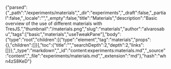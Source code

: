 {"parsed":{"_path":"/experiments/materials","_dir":"experiments","_draft":false,"_partial":false,"_locale":"","_empty":false,"title":"Materials","description":"Basic overview of the use of different materials with TresJS.","thumbnail":"/materials.png","slug":"materials","author":"alvarosabu","tags":["basic","materials","useTweakPane"],"body":{"type":"root","children":[{"type":"element","tag":"materials","props":{},"children":[]}],"toc":{"title":"","searchDepth":2,"depth":2,"links":[]}},"_type":"markdown","_id":"content:experiments:materials.md","_source":"content","_file":"experiments/materials.md","_extension":"md"},"hash":"whn4zS8KeD"}